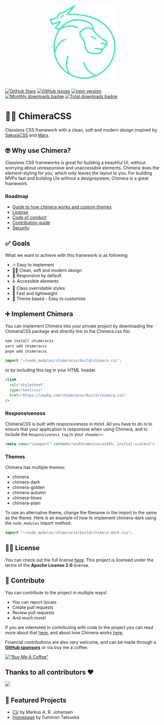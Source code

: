 <div align="center">
    <img  
        align="center" 
        src="./public/chimeracss.svg"
        alt="Chimera"
        width="215" 
    />
</div>

<br>

[![GitHub Stars](https://img.shields.io/github/stars/J0hans1/Chimera.svg)](https://github.com/J0hans1/Chimera/stargazers)
[![GitHub Issues](https://img.shields.io/github/issues/J0hans1/Chimera.svg)](https://github.com/J0hans1/Chimera/issues)
[![npm version](https://badge.fury.io/js/chimeracss.svg)](https://badge.fury.io/js/chimeracss)
[![Monthly downloads badge](https://img.shields.io/npm/dm/chimeracss?color=informational&logo=npm)](https://img.shields.io/npm/dm/chimeracss)
[![Total downloads badge](https://img.shields.io/npm/dt/chimeracss?color=informational&logo=npm)](https://img.shields.io/npm/dt/chimeracss)


# 🦁🐍 ChimeraCSS

Classless CSS framework with a clean, soft and modern design inspired by [SakuraCSS](https://github.com/oxalorg/sakura) and [Marx](https://github.com/mblode/marx).

## 🤓 Why use Chimera?

Classless CSS frameworks is great for building a beautiful UI, without worrying about unresponsive and unaccessible elements. Chimera does the element-styling for you, which only leaves the layout to you. For building MVPs fast and building UIs without a designsystem; Chimera is a great framework.

### Roadmap

- [Guide to how chimera works and custom themes](./GUIDE.md)
- [License](./LICENSE)
- [Code of conduct](./CODE_OF_CONDUCT.md)
- [Contribution guide](./CONTRIBUTING.md)
- [Security](./SECURITY.md)

## ✅ Goals

What we want to achieve with this framework is as following:

- 🔥 Easy to implement
- 👨‍🎨 Clean, soft and modern design
- 📱 Responsive by default
- ♿️ Accessible elements
- 🤝 Class overridable styles
- 🪽 Fast and lightweight
- 🎨 Theme based - Easy to customize

## ➕ Implement Chimera

You can implement Chimera into your private project by downloading the ChimeraCSS package and directly link to the Chimera.css file:

```bash
npm install chimeracss
yarn add chimeracss
pnpm add chimeracss
```

```javascript
import "~/node_modules/chimeracss/build/chimera.css";
```
or by including this tag in your HTML header.

```html
<link
  rel="stylesheet"
  type="text/css"
  href="https://unpkg.com/chimeracss/build/chimera.css"
/>
```

### Responsiveness

ChimeraCSS is built with responsiveness in mind. All you have to do is to ensure that your application is responsive when using Chimera, and to include the ``Responsiveness tag`` in your ``<header>``:

```HTML
<meta name="viewport" content="width=device-width, initial-scale=1">
```

### Themes

Chimera has multiple themes: 

- chimera
- chimera-dark
- chimera-golden
- chimera-autumn
- chimera-blues
- chimera-plain

To use an alternative theme, change the filename in the import to the same as the theme. Here is an example of how to implement chimera-dark using the `node_modules` import method:

```javascript
import "~/node_modules/chimeracss/build/chimera-dark.css";
```

## 🧑‍⚖️ License

You can check out the full license [here](https://github.com/J0hans1/Chimera/blob/master/LICENSE). This project is licensed under the terms of the **Apache License 2.0** license.

## 🤩 Contribute

You can contribute to the project in multiple ways!

- You can report issues
- Create pull requests
- Review pull requests
- And much more!

If you are interested in contributing with code to the project you can read more about that [here](./CONTRIBUTING.md), and about how Chimera works [here](./GUIDE.md).

Financial contributions are also very welcome, and can be made through a [**GitHub sponsors**](https://github.com/sponsors/MarkusJohansen) or via buy me a coffee:

[!["Buy Me A Coffee"](https://www.buymeacoffee.com/assets/img/custom_images/orange_img.png)](https://www.buymeacoffee.com/markusjohansen)

## Thanks to all contributors ❤

 <a href = "https://github.com/chimeracss/chimeracss/graphs/contributors">
   <img src = "https://contrib.rocks/image?repo=chimeracss/chimeracss"/>
 </a>

## 🌟 Featured Projects

- [CV](https://cv-nine-gilt.vercel.app/) by Markus A. R. Johansen
- [Homepage](https://f-ttok.github.io/) by Fuminori Tatsuoka 
